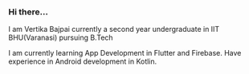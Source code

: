 ### Hi there...
 I am Vertika Bajpai currently a second year undergraduate in IIT BHU(Varanasi) pursuing B.Tech

I am currently learning App Development in Flutter and Firebase.
Have experience in Android development in Kotlin.

 
